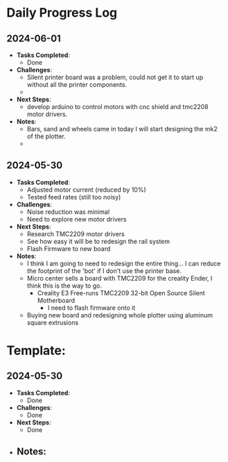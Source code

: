 # Daily Progress Log
## 2024-06-01
- **Tasks Completed**:
  - Done
- **Challenges**:
  - Silent printer board was a problem, could not get it to start up without all the printer components.
  - 
- **Next Steps**:
  - develop arduino to control motors with cnc shield and tmc2208 motor drivers. 
- **Notes**:
  - Bars, sand and wheels came in today I will start designing the mk2 of the plotter.
  - 
## 2024-05-30
- **Tasks Completed**:
  - Adjusted motor current (reduced by 10%)
  - Tested feed rates (still too noisy)
- **Challenges**:
  - Noise reduction was minimal
  - Need to explore new motor drivers
- **Next Steps**:
  - Research TMC2209 motor drivers
  - See how easy it will be to redesign the rail system
  - Flash Firmware to new board
- **Notes**:
  - I think I am going to need to redesign the entire thing... I can reduce the footprint of the 'bot' if I don't use the 
  printer base. 
  - Micro center sells a board with TMC2209 for the creality Ender, I think this is the way to go. 
    - Creality E3 Free-runs TMC2209 32-bit Open Source Silent Motherboard
      - I need to flash firmware onto it
  - Buying new board and redesigning whole plotter using aluminum square extrusions

# Template:
## 2024-05-30
- **Tasks Completed**:
  - Done
- **Challenges**:
  - Done
- **Next Steps**:
  - Done
- **Notes**:
  - 